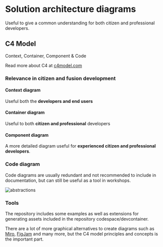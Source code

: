# Solution architecture diagrams

Useful to give a common understanding for both citizen and professional developers.

## C4 Model

Context, Container, Component & Code

Read more about C4 at [c4model.com](https://c4model.com/)

### Relevance in citizen and fusion development

#### Context diagram

Useful both the **developers and end users**

#### Container diagram

Useful to both **citizen and professional** developers

#### Component diagram

A more detailed diagram useful for **experienced citizen and professional developers**.

### Code diagram

Code diagrams are usually redundant and not recommended to include in documentation, but can still be useful as a tool in workshops.

![abstractions](https://c4model.com/img/abstractions.png)

### Tools

The repository includes some examples as well as extensions for generating assets included in the repository codespace/devcontainer.

There are a lot of more graphical alternatives to create diagrams such as [Miro](https://miro.com/), [FigJam](https://www.figma.com/figjam/) and many more, but the C4 model principles and concepts is the important part.
